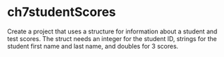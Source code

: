 # ch7studentScores
Create a project that uses a structure for information about a student and test scores. The struct needs an integer for the student ID, strings for the student first name and last name, and doubles for 3 scores.
